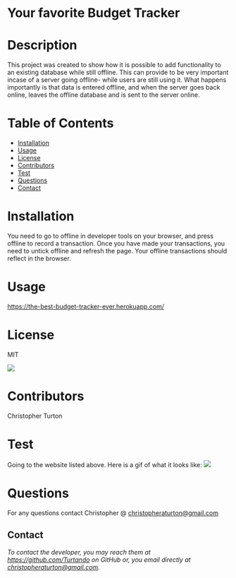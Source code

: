 

# Your favorite Budget Tracker


# Description 
This project was created to show how it is possible to add functionality to an existing database while still offline. This can provide to be very important incase of a server going offline- while users are still using it. What happens importantly is that data is entered offline, and when the server goes back online, leaves the offline database and is sent to the server online.


# Table of Contents 
* [Installation](#installation)
* [Usage](#usage)
* [License](#license)
* [Contributors](#contributors)
* [Test](#test)
* [Questions](#questions)
* [Contact](#contact)

# Installation
 
You need to go to offline in developer tools on your browser, and press offline to record a transaction. Once you have made your transactions, you need to untick offline and refresh the page. Your offline transactions should reflect in the browser.


# Usage

https://the-best-budget-tracker-ever.herokuapp.com/


# License

MIT

![](https://img.shields.io/badge/build-readme-green)


# Contributors

Christopher Turton


# Test
Going to the website listed above.
Here is a gif of what it looks like:
![](./public/budget-tracker.gif)


# Questions

For any questions contact Christopher @ christopheraturton@gmail.com


## Contact
*To contact the developer, you may reach them at https://github.com/Turtando on GitHub or, you email directly at christopheraturton@gmail.com.*

